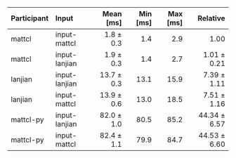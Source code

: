 | Participant | Input | Mean [ms] | Min [ms] | Max [ms] | Relative |
|:---|:---|---:|---:|---:|---:|
| mattcl | input-mattcl | 1.8 ± 0.3 | 1.4 | 2.9 | 1.00 |
| mattcl | input-lanjian | 1.9 ± 0.3 | 1.4 | 2.7 | 1.01 ± 0.21 |
| lanjian | input-lanjian | 13.7 ± 0.3 | 13.1 | 15.9 | 7.39 ± 1.11 |
| lanjian | input-mattcl | 13.9 ± 0.6 | 13.0 | 18.5 | 7.51 ± 1.16 |
| mattcl-py | input-lanjian | 82.0 ± 1.0 | 80.5 | 85.2 | 44.34 ± 6.57 |
| mattcl-py | input-mattcl | 82.4 ± 1.1 | 79.9 | 84.7 | 44.53 ± 6.60 |
